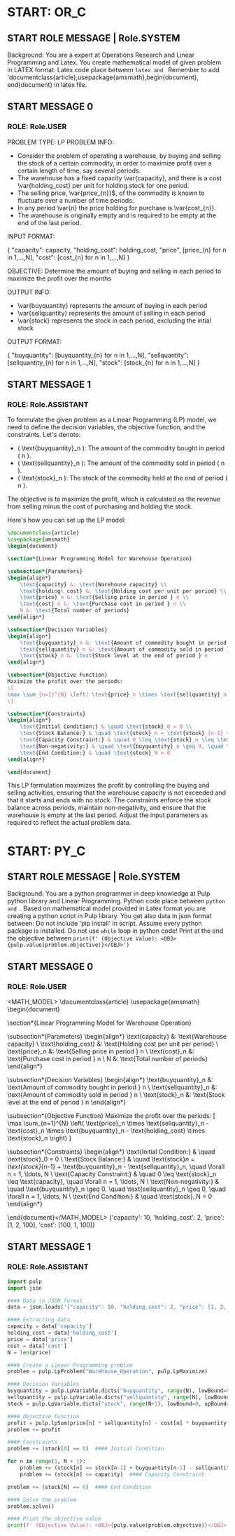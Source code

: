 # START: OR_C 
## START ROLE MESSAGE | Role.SYSTEM 
Background: You are a expert at Operations Research and Linear Programming and Latex. You create mathematical model of given problem in LATEX format. Latex code place between ```latex and ``` Remember to add 'documentclass{article},usepackage{amsmath},begin{document}, end{document} in latex file. 
## START MESSAGE 0 
### ROLE: Role.USER
<DESCRIPTION>
PROBLEM TYPE: LP
PROBLEM INFO:

- Consider the problem of operating a warehouse, by buying and selling the stock of a certain commodity, in order to maximize profit over a certain length of time, say several periods.
- The warehouse has a fixed capacity \var{capacity}, and there is a cost \var{holding_cost} per unit for holding stock for one period.
- The selling price, \var{price_{n}}$, of the commodity is known to fluctuate over a number of time periods. 
- In any period \var{n} the price holding for purchase is \var{cost_{n}}.
- The warehouse is originally empty and is required to be empty at the end of the last period.

INPUT FORMAT:

{
	"capacity": capacity,
	"holding_cost": holding_cost,
	"price", [price_{n} for n in 1,...,N],
	"cost": [cost_{n} for n in 1,...,N]
}


OBJECTIVE: Determine the amount of buying and selling in each period to maximize the profit over the months

OUTPUT INFO:

- \var{buyquantity} represents the amount of buying in each period
- \var{sellquantity} represents the amount of selling in each period
- \var{stock} represents the stock in each period, excluding the intial stock

OUTPUT FORMAT:

{
	"buyquantity": [buyquantity_{n} for n in 1,...,N],
	"sellquantity": [sellquantity_{n} for n in 1,...,N],
	"stock": [stock_{n} for n in 1,...,N]
}
</DESCRIPTION>


## START MESSAGE 1 
### ROLE: Role.ASSISTANT
To formulate the given problem as a Linear Programming (LP) model, we need to define the decision variables, the objective function, and the constraints. Let's denote:

- \( \text{buyquantity}_n \): The amount of the commodity bought in period \( n \).
- \( \text{sellquantity}_n \): The amount of the commodity sold in period \( n \).
- \( \text{stock}_n \): The stock of the commodity held at the end of period \( n \).

The objective is to maximize the profit, which is calculated as the revenue from selling minus the cost of purchasing and holding the stock.

Here's how you can set up the LP model:

```latex
\documentclass{article}
\usepackage{amsmath}
\begin{document}

\section*{Linear Programming Model for Warehouse Operation}

\subsection*{Parameters}
\begin{align*}
    \text{capacity} &: \text{Warehouse capacity} \\
    \text{holding\_cost} &: \text{Holding cost per unit per period} \\
    \text{price}_n &: \text{Selling price in period } n \\
    \text{cost}_n &: \text{Purchase cost in period } n \\
    N &: \text{Total number of periods}
\end{align*}

\subsection*{Decision Variables}
\begin{align*}
    \text{buyquantity}_n &: \text{Amount of commodity bought in period } n \\
    \text{sellquantity}_n &: \text{Amount of commodity sold in period } n \\
    \text{stock}_n &: \text{Stock level at the end of period } n
\end{align*}

\subsection*{Objective Function}
Maximize the profit over the periods:
\[
\max \sum_{n=1}^{N} \left( \text{price}_n \times \text{sellquantity}_n - \text{cost}_n \times \text{buyquantity}_n - \text{holding\_cost} \times \text{stock}_n \right)
\]

\subsection*{Constraints}
\begin{align*}
    \text{Initial Condition:} & \quad \text{stock}_0 = 0 \\
    \text{Stock Balance:} & \quad \text{stock}_n = \text{stock}_{n-1} + \text{buyquantity}_n - \text{sellquantity}_n, \quad \forall n = 1, \ldots, N \\
    \text{Capacity Constraint:} & \quad 0 \leq \text{stock}_n \leq \text{capacity}, \quad \forall n = 1, \ldots, N \\
    \text{Non-negativity:} & \quad \text{buyquantity}_n \geq 0, \quad \text{sellquantity}_n \geq 0, \quad \forall n = 1, \ldots, N \\
    \text{End Condition:} & \quad \text{stock}_N = 0
\end{align*}

\end{document}
```

This LP formulation maximizes the profit by controlling the buying and selling activities, ensuring that the warehouse capacity is not exceeded and that it starts and ends with no stock. The constraints enforce the stock balance across periods, maintain non-negativity, and ensure that the warehouse is empty at the last period. Adjust the input parameters as required to reflect the actual problem data.

# START: PY_C 
## START ROLE MESSAGE | Role.SYSTEM 
Background: You are a python programmer in deep knowledge at Pulp python library and Linear Programming. Python code place between ```python and ```. Based on mathematical model provided in Latex format you are creating a python script in Pulp library. You get also data in json format between: <DATA></DATA> Do not include 'pip install' in script. Assume every python package is installed. Do not use `while` loop in python code! Print at the end the objective between <OBJ></OBJ> `print(f' (Objective Value): <OBJ>{pulp.value(problem.objective)}</OBJ>')` 
## START MESSAGE 0 
### ROLE: Role.USER
<MATH_MODEL>
\documentclass{article}
\usepackage{amsmath}
\begin{document}

\section*{Linear Programming Model for Warehouse Operation}

\subsection*{Parameters}
\begin{align*}
    \text{capacity} &: \text{Warehouse capacity} \\
    \text{holding\_cost} &: \text{Holding cost per unit per period} \\
    \text{price}_n &: \text{Selling price in period } n \\
    \text{cost}_n &: \text{Purchase cost in period } n \\
    N &: \text{Total number of periods}
\end{align*}

\subsection*{Decision Variables}
\begin{align*}
    \text{buyquantity}_n &: \text{Amount of commodity bought in period } n \\
    \text{sellquantity}_n &: \text{Amount of commodity sold in period } n \\
    \text{stock}_n &: \text{Stock level at the end of period } n
\end{align*}

\subsection*{Objective Function}
Maximize the profit over the periods:
\[
\max \sum_{n=1}^{N} \left( \text{price}_n \times \text{sellquantity}_n - \text{cost}_n \times \text{buyquantity}_n - \text{holding\_cost} \times \text{stock}_n \right)
\]

\subsection*{Constraints}
\begin{align*}
    \text{Initial Condition:} & \quad \text{stock}_0 = 0 \\
    \text{Stock Balance:} & \quad \text{stock}_n = \text{stock}_{n-1} + \text{buyquantity}_n - \text{sellquantity}_n, \quad \forall n = 1, \ldots, N \\
    \text{Capacity Constraint:} & \quad 0 \leq \text{stock}_n \leq \text{capacity}, \quad \forall n = 1, \ldots, N \\
    \text{Non-negativity:} & \quad \text{buyquantity}_n \geq 0, \quad \text{sellquantity}_n \geq 0, \quad \forall n = 1, \ldots, N \\
    \text{End Condition:} & \quad \text{stock}_N = 0
\end{align*}

\end{document}</MATH_MODEL>
<DATA>
{'capacity': 10, 'holding_cost': 2, 'price': [1, 2, 100], 'cost': [100, 1, 100]}</DATA>


## START MESSAGE 1 
### ROLE: Role.ASSISTANT
```python
import pulp
import json

#### Data in JSON format
data = json.loads('{"capacity": 10, "holding_cost": 2, "price": [1, 2, 100], "cost": [100, 1, 100]}')

#### Extracting data
capacity = data['capacity']
holding_cost = data['holding_cost']
price = data['price']
cost = data['cost']
N = len(price)

#### Create a Linear Programming problem
problem = pulp.LpProblem("Warehouse_Operation", pulp.LpMaximize)

#### Decision Variables
buyquantity = pulp.LpVariable.dicts("buyquantity", range(N), lowBound=0)
sellquantity = pulp.LpVariable.dicts("sellquantity", range(N), lowBound=0)
stock = pulp.LpVariable.dicts("stock", range(N+1), lowBound=0, upBound=capacity)

#### Objective Function
profit = pulp.lpSum(price[n] * sellquantity[n] - cost[n] * buyquantity[n] - holding_cost * stock[n] for n in range(N))
problem += profit

#### Constraints
problem += (stock[0] == 0)  #### Initial Condition

for n in range(1, N + 1):
    problem += (stock[n] == stock[n-1] + buyquantity[n-1] - sellquantity[n-1])  #### Stock Balance
    problem += (stock[n] <= capacity)  #### Capacity Constraint

problem += (stock[N] == 0)  #### End Condition

#### Solve the problem
problem.solve()

#### Print the objective value
print(f' (Objective Value): <OBJ>{pulp.value(problem.objective)}</OBJ>')
```

